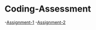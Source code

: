# Coding-Assessment
-[Assignment-1](https://premforreal.github.io/Coding-Assessment/Assignment-1/index.html)
-[Assignment-2](https://premforreal.github.io/Coding-Assessment/Assignment-2/index.html)
